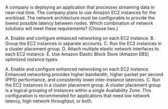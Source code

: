 A company is deploying an application that processes streaming data in near-real time. The company plans to use Amazon EC2 instances for the workload. The network architecture must be configurable to provide the lowest possible latency between nodes. Which combination of network solutions will meet these requirements? (Choose two.) 

A. Enable and configure enhanced networking on each EC2 instance. 
B. Group the EC2 instances in separate accounts. 
C. Run the EC2 instances in a cluster placement group. 
D. Attach multiple elastic network interfaces to each EC2 instance. 
E. Use Amazon Elastic Block Store (Amazon EBS) optimized instance types.

A. Enable and configure enhanced networking on each EC2 instance. Enhanced networking provides higher bandwidth, higher packet per second (PPS) performance, and consistently lower inter-instance latencies. 
C. Run the EC2 instances in a cluster placement group. A cluster placement group is a logical grouping of instances within a single Availability Zone. This configuration is recommended for applications that need low network latency, high network throughput, or both.